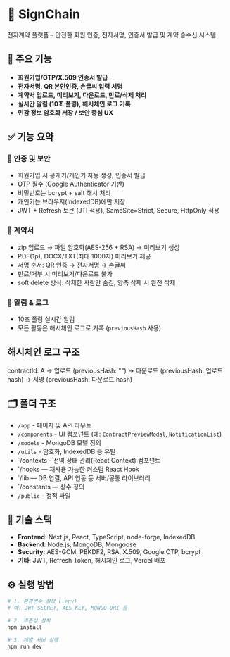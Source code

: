 # 📄 SignChain

전자계약 플랫폼 – 안전한 회원 인증, 전자서명, 인증서 발급 및 계약 송수신 시스템

## 🚀 주요 기능

- **회원가입/OTP/X.509 인증서 발급**
- **전자서명, QR 본인인증, 손글씨 입력 서명**
- **계약서 업로드, 미리보기, 다운로드, 만료/삭제 처리**
- **실시간 알림 (10초 폴링), 해시체인 로그 기록**
- **민감 정보 암호화 저장 / 보안 중심 UX**

## ✅ 기능 요약

### 🔐 인증 및 보안

- 회원가입 시 공개키/개인키 자동 생성, 인증서 발급
- OTP 필수 (Google Authenticator 기반)
- 비밀번호는 bcrypt + salt 해시 처리
- 개인키는 브라우저(IndexedDB)에만 저장
- JWT + Refresh 토큰 (JTI 적용), SameSite=Strict, Secure, HttpOnly 적용

### 📄 계약서

- zip 업로드 → 파일 암호화(AES-256 + RSA) → 미리보기 생성
- PDF(1p), DOCX/TXT(최대 1000자) 미리보기 제공
- 서명 순서: QR 인증 → 전자서명 → 손글씨
- 만료/거부 시 미리보기/다운로드 불가
- soft delete 방식: 삭제한 사람만 숨김, 양측 삭제 시 완전 삭제

### 🔔 알림 & 로그

- 10초 폴링 실시간 알림
- 모든 활동은 해시체인 로그로 기록 (`previousHash` 사용)

## 해시체인 로그 구조

contractId: A
→ 업로드 (previousHash: "")
→ 다운로드 (previousHash: 업로드 hash)
→ 서명 (previousHash: 다운로드 hash)

## 🗂️ 폴더 구조

- `/app` - 페이지 및 API 라우트
- `/components` - UI 컴포넌트 (예: `ContractPreviewModal`, `NotificationList`)
- `/models` - MongoDB 모델 정의
- `/utils` - 암호화, IndexedDB 등 유틸
- `/contexts - 전역 상태 관리(React Context) 컴포넌트
- `/hooks — 재사용 가능한 커스텀 React Hook
- `/lib — DB 연결, API 연동 등 서버/공통 라이브러리
- `/constants — 상수 정의
- `/public` - 정적 파일

## 🔑 기술 스택

- **Frontend**: Next.js, React, TypeScript, node-forge, IndexedDB
- **Backend**: Node.js, MongoDB, Mongoose
- **Security**: AES-GCM, PBKDF2, RSA, X.509, Google OTP, bcrypt
- **기타**: JWT, Refresh Token, 해시체인 로그, Vercel 배포

## ⚙️ 실행 방법

```bash
# 1. 환경변수 설정 (.env)
# 예: JWT_SECRET, AES_KEY, MONGO_URI 등

# 2. 의존성 설치
npm install

# 3. 개발 서버 실행
npm run dev

```
